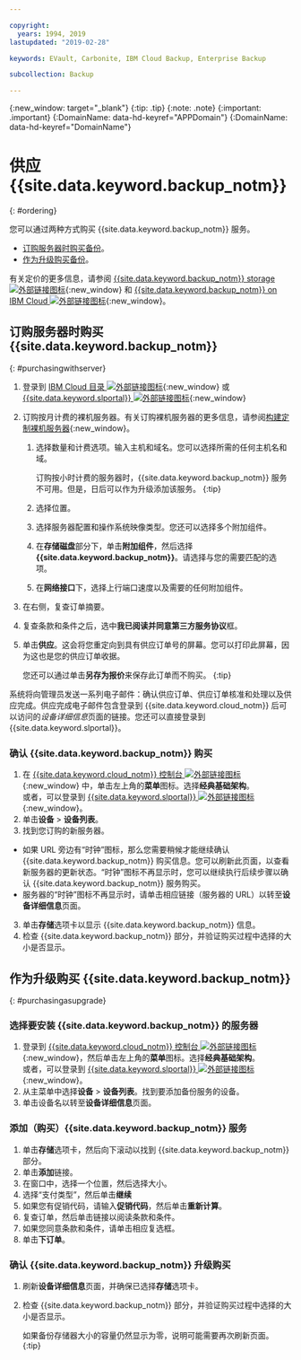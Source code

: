 ```yaml
---

copyright:
  years: 1994, 2019
lastupdated: "2019-02-28"

keywords: EVault, Carbonite, IBM Cloud Backup, Enterprise Backup

subcollection: Backup

---
```

{:new_window: target="_blank"}
{:tip: .tip}
{:note: .note}
{:important: .important}
{:DomainName: data-hd-keyref="APPDomain"}
{:DomainName: data-hd-keyref="DomainName"}

# 供应 {{site.data.keyword.backup_notm}}
{: #ordering}

您可以通过两种方式购买 {{site.data.keyword.backup_notm}} 服务。

- [订购服务器时购买备份](#purchasingwithserver)。
- [作为升级购买备份](#purchasingasupgrade)。

有关定价的更多信息，请参阅 [{{site.data.keyword.backup_notm}} storage ![外部链接图标](../../icons/launch-glyph.svg "外部链接图标")](https://www.ibm.com/cloud/backup-and-restore){:new_window} 和 [{{site.data.keyword.backup_notm}} on IBM Cloud ![外部链接图标](../../icons/launch-glyph.svg "外部链接图标")](https://www.ibm.com/cloud/backup/pricing){:new_window}。

## 订购服务器时购买 {{site.data.keyword.backup_notm}}
{: #purchasingwithserver}

1. 登录到 [IBM Cloud 目录 ![外部链接图标](../../icons/launch-glyph.svg "外部链接图标")](https://{DomainName}/catalog){:new_window} 或 [{{site.data.keyword.slportal}} ![外部链接图标](../../icons/launch-glyph.svg "外部链接图标")](https://control.softlayer.com/){:new_window}
2. 订购按月计费的裸机服务器。有关订购裸机服务器的更多信息，请参阅[构建定制裸机服务器](https://{DomainName}/docs/bare-metal/baremetal-provision.html){:new_window}。
   1. 选择数量和计费选项。输入主机和域名。您可以选择所需的任何主机名和域。

      订购按小时计费的服务器时，{{site.data.keyword.backup_notm}} 服务不可用。但是，日后可以作为升级添加该服务。
   {:tip}
   2. 选择位置。
   3. 选择服务器配置和操作系统映像类型。您还可以选择多个附加组件。
   4. 在**存储磁盘**部分下，单击**附加组件**，然后选择 **{{site.data.keyword.backup_notm}}**。请选择与您的需要匹配的选项。
   5. 在**网络接口**下，选择上行端口速度以及需要的任何附加组件。
3. 在右侧，复查订单摘要。
4. 复查条款和条件之后，选中**我已阅读并同意第三方服务协议**框。
5. 单击**供应**。这会将您重定向到具有供应订单号的屏幕。您可以打印此屏幕，因为这也是您的供应订单收据。

   您还可以通过单击**另存为报价**来保存此订单而不购买。
   {:tip}

系统将向管理员发送一系列电子邮件：确认供应订单、供应订单核准和处理以及供应完成。供应完成电子邮件包含登录到 {{site.data.keyword.cloud_notm}} 后可以访问的*设备详细信息*页面的链接。您还可以直接登录到 {{site.data.keyword.slportal}}。

### 确认 {{site.data.keyword.backup_notm}} 购买
1. 在 [{{site.data.keyword.cloud_notm}} 控制台 ![外部链接图标](../../icons/launch-glyph.svg "外部链接图标")](https://{DomainName}/){:new_window} 中，单击左上角的**菜单**图标。选择**经典基础架构**。</br>
   或者，可以登录到 [{{site.data.keyword.slportal}} ![外部链接图标](../../icons/launch-glyph.svg "外部链接图标")](https://control.softlayer.com/){:new_window}。
2. 单击**设备** > **设备列表**。
2. 找到您订购的新服务器。
  - 如果 URL 旁边有“时钟”图标，那么您需要稍候才能继续确认 {{site.data.keyword.backup_notm}} 购买信息。您可以刷新此页面，以查看新服务器的更新状态。“时钟”图标不再显示时，您可以继续执行后续步骤以确认 {{site.data.keyword.backup_notm}} 服务购买。
  - 服务器的“时钟”图标不再显示时，请单击相应链接（服务器的 URL）以转至**设备详细信息**页面。
3. 单击**存储**选项卡以显示 {{site.data.keyword.backup_notm}} 信息。
4. 检查 {{site.data.keyword.backup_notm}} 部分，并验证购买过程中选择的大小是否显示。

## 作为升级购买 {{site.data.keyword.backup_notm}}
{: #purchasingasupgrade}

### 选择要安装 {{site.data.keyword.backup_notm}} 的服务器

1. 登录到 [{{site.data.keyword.cloud_notm}} 控制台 ![外部链接图标](../../icons/launch-glyph.svg "外部链接图标")](https://{DomainName}){:new_window}，然后单击左上角的**菜单**图标。选择**经典基础架构**。</br>
   或者，可以登录到 [{{site.data.keyword.slportal}} ![外部链接图标](../../icons/launch-glyph.svg "外部链接图标")](https://control.softlayer.com/){:new_window}。
2. 从主菜单中选择**设备** > **设备列表**。找到要添加备份服务的设备。
3. 单击设备名以转至**设备详细信息**页面。

### 添加（购买）{{site.data.keyword.backup_notm}} 服务
1. 单击**存储**选项卡，然后向下滚动以找到 {{site.data.keyword.backup_notm}} 部分。
2. 单击**添加**链接。
3. 在窗口中，选择一个位置，然后选择大小。
4. 选择“支付类型”，然后单击**继续**
5. 如果您有促销代码，请输入**促销代码**，然后单击**重新计算**。
6. 复查订单，然后单击链接以阅读条款和条件。
7. 如果您同意条款和条件，请单击相应复选框。
7. 单击**下订单**。

### 确认 {{site.data.keyword.backup_notm}} 升级购买
1. 刷新**设备详细信息**页面，并确保已选择**存储**选项卡。
2. 检查 {{site.data.keyword.backup_notm}} 部分，并验证购买过程中选择的大小是否显示。

   如果备份存储器大小的容量仍然显示为零，说明可能需要再次刷新页面。
   {:tip}
